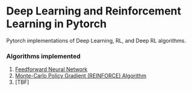 # Deep Learning and Reinforcement Learning in Pytorch
Pytorch implementations of Deep Learning, RL, and Deep RL algorithms.

### Algorithms implemented
1. [Feedforward Neural Network](https://github.com/renziver/Pytorch-Deep-RL/tree/master/feedforward_neural_network)
2. [Monte-Carlo Policy Gradient (REINFORCE) Algorithm](https://github.com/renziver/Pytorch-Deep-RL/tree/master/reinforce_policy_gradient)
3. [TBF]
